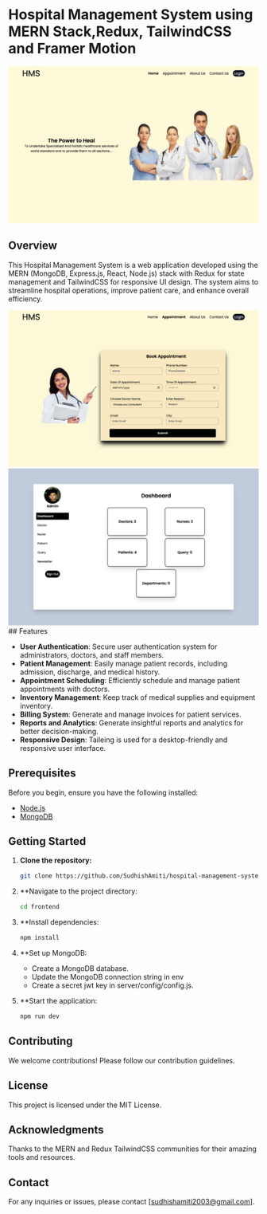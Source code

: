 # Hospital Management System using MERN Stack,Redux, TailwindCSS and Framer Motion

<img src="images/1.jpg">

## Overview

This Hospital Management System is a web application developed using the MERN (MongoDB, Express.js, React, Node.js) stack with Redux for state management and TailwindCSS for responsive UI design. The system aims to streamline hospital operations, improve patient care, and enhance overall efficiency.

<img src="images/2.jpg">
<img src="images/3.jpg">
## Features

- **User Authentication**: Secure user authentication system for administrators, doctors, and staff members.
- **Patient Management**: Easily manage patient records, including admission, discharge, and medical history.
- **Appointment Scheduling**: Efficiently schedule and manage patient appointments with doctors.
- **Inventory Management**: Keep track of medical supplies and equipment inventory.
- **Billing System**: Generate and manage invoices for patient services.
- **Reports and Analytics**: Generate insightful reports and analytics for better decision-making.
- **Responsive Design**: Taileing is used for a desktop-friendly and responsive user interface.

## Prerequisites

Before you begin, ensure you have the following installed:

- [Node.js](https://nodejs.org/)
- [MongoDB](https://www.mongodb.com/try/download/community)

## Getting Started

1. **Clone the repository:**

   ```bash
   git clone https://github.com/SudhishAmiti/hospital-management-system.git
   ```
2. **Navigate to the project directory:

   ```bash
   cd frontend
   ```
3. **Install dependencies:

   ```bash
   npm install
   ```
4. **Set up MongoDB:
   - Create a MongoDB database.
   - Update the MongoDB connection string in env
   - Create a secret jwt key in  server/config/config.js.

5. **Start the application:

   ```bash
   npm run dev
   ```

## Contributing

We welcome contributions! Please follow our contribution guidelines.

## License
This project is licensed under the MIT License.

## Acknowledgments
Thanks to the MERN and Redux TailwindCSS communities for their amazing tools and resources.

## Contact
For any inquiries or issues, please contact [sudhishamiti2003@gmail.com].

